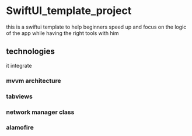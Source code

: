 # SwiftUI_template_project
this is a swiftui template to help beginners speed up and focus on the logic of the app while having the right tools with him
## technologies
it integrate
### mvvm architecture
### tabviews
### network manager class
### alamofire
